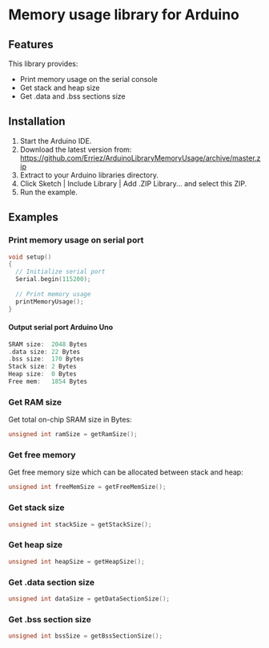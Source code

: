 # Memory usage library for Arduino

## Features
This library provides:
* Print memory usage on the serial console 
* Get stack and heap size
* Get .data and .bss sections size

## Installation
1. Start the Arduino IDE.
2. Download the latest version from:  
   https://github.com/Erriez/ArduinoLibraryMemoryUsage/archive/master.zip
3. Extract to your Arduino libraries directory.
3. Click Sketch | Include Library | Add .ZIP Library... and select this ZIP.
5. Run the example. 

## Examples

### Print memory usage on serial port
```c++
void setup()
{
  // Initialize serial port
  Serial.begin(115200);
  
  // Print memory usage
  printMemoryUsage();
}
```

#### Output serial port Arduino Uno
```c++
SRAM size:  2048 Bytes
.data size: 22 Bytes
.bss size:  170 Bytes
Stack size: 2 Bytes
Heap size:  0 Bytes
Free mem:   1854 Bytes
```

### Get RAM size
Get total on-chip SRAM size in Bytes:
```c++
unsigned int ramSize = getRamSize();
```

### Get free memory
Get free memory size which can be allocated between stack and heap: 
```c++
unsigned int freeMemSize = getFreeMemSize();
```

### Get stack size
```c++
unsigned int stackSize = getStackSize();
```

### Get heap size
```c++
unsigned int heapSize = getHeapSize();
```

### Get .data section size
```c++
unsigned int dataSize = getDataSectionSize();
```

### Get .bss section size
```c++
unsigned int bssSize = getBssSectionSize();
```
